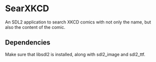 # SearXKCD

An SDL2 application to search XKCD comics with not only the name, but also the content of the comic.

## Dependencies
Make sure that libsdl2 is installed, along with sdl2_image and sdl2_ttf.
